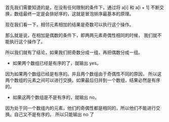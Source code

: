 
首先我们需要知道的是，在没有任何限制的条件下，通过将 a[i] 和 a[i + 1] 
不断交换，数组最终一定是会排好序的，这就是冒泡排序最基本的原理。

现在我们看一下，相邻元素相加的结果是奇数可以执行这个操作。

那么就是说，在相加是偶数的条件下，即两两元素奇偶性相同的时候，
我们就不能执行这个操作了。

所以我们就有了结论，如果我们把奇数分成一组，再把偶数分成一组。

- 如果两个数组已经是有序的了，就输出 yes。
  
因为如果两个数组已经是有序的。并且两个数组由于奇偶性不同的原因，
所以这两个数组的元素之间可以进行交换。如果最后归并到一个数组，结果必然是有序的。

- 如果这两个数组是不是有序的，就输出 no。

因为处于同一个数组内的元素，他们的奇偶性都是相同的，所以他们不能进行交换。自己又不是有序的。
所以只能输出 no 了